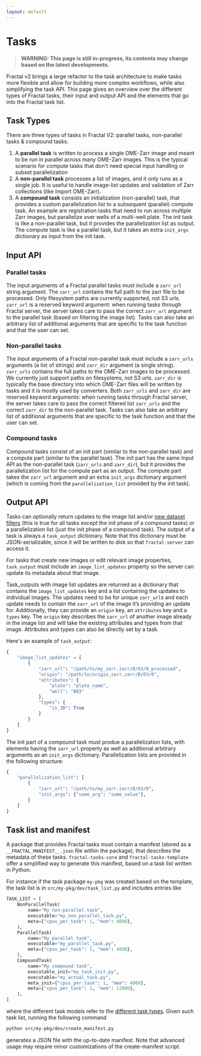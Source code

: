 ```yaml
---
layout: default
---
```


# Tasks

> **WARNING: This page is still in-progress, its contents may change based on the latest developments.**

Fractal v2 brings a large refactor to the task architecture to make tasks more flexible and allow for building more complex workflows, while also simplifying the task API. This page gives an overview over the different types of Fractal tasks, their input and output API and the elements that go into the Fractal task list.

## Task Types

There are three types of tasks in Fractal V2: parallel tasks, non-parallel tasks & compound tasks.

1. A **parallel task** is written to process a single OME-Zarr image and meant to be run in parallel across many OME-Zarr images. This is the typical scenario for compute tasks that don't need special input handling or subset parallelization
2. A **non-parallel task** processes a list of images, and it only runs as a single job. It is useful to handle image-list updates and validation of Zarr collections (like Import OME-Zarr).
3. A **compound task** consists an initialization (non-parallel) task, that provides a custom parallelization list to a subsequent (parallel) compute task. An example are registration tasks that need to run across multiple Zarr images, but parallelize over wells of a multi-well plate. The init task is like a non-parallel task, but it provides the parallelization list as output. The compute task is like a parallel task, but it takes an extra `init_args` dictionary as input from the init task.

## Input API

### Parallel tasks

The input arguments of a Fractal parallel tasks must include a `zarr_url` string argument. The `zarr_url` contains the full path to the zarr file to be processed. Only filesystem paths are currently supported, not S3 urls.
`zarr_url` is a reserved keyword argument: when running tasks through Fractal server, the server takes care to pass the correct `zarr_url` argument to the parallel task (based on filtering the image list).
Tasks can also take an arbitrary list of additional arguments that are specific to the task function and that the user can set.

### Non-parallel tasks

The input arguments of a Fractal non-parallel task must include a `zarr_urls` arguments (a list of strings) and `zarr_dir` argument (a single string). `zarr_urls` contains the full paths to the OME-Zarr images to be processed. We currently just support paths on filesystems, not S3 urls. `zarr_dir` is typically the base directory into which OME-Zarr files will be written by tasks and it is mostly used by converters.
Both `zarr_urls` and `zarr_dir` are reserved keyword arguments: when running tasks through Fractal server, the server takes care to pass the correct filtered list `zarr_urls` and the correct `zarr_dir` to the non-parallel task.
Tasks can also take an arbitrary list of additional arguments that are specific to the task function and that the user can set.

### Compound tasks

Compound tasks consist of an init part (similar to the non-parallel task) and a compute part (similar to the parallel task).
The init part has the same Input API as the non-parallel task (`zarr_urls` and `zarr_dir`), but it provides the parallelization list for the compute part as an output.
The compute part takes the `zarr_url` argument and an extra `init_args` dictionary argument (which is coming from the `parallelization_list` provided by the init task).

## Output API

Tasks can optionally return updates to the image list and/or [new dataset filters](./image_list.md#dataset-filters) (this is true for all tasks except the init phase of a compound tasks) or a parallelization list (just the init phase of a compound task). The output of a task is always a `task_output` dictionary. Note that this dictionary must be JSON-serializable, since it will be written to disk so that `fractal-server` can access it.

For tasks that create new images or edit relevant image properties, `task_output` must include an `image_list_updates` property so the server can update its metadata about that image.

Task_outputs with image list updates are returned as a dictionary that contains the `image_list_updates` key and a list containing the updates to individual images. The updates need to be for unique `zarr_url`s and each update needs to contain the `zarr_url` of the image it’s providing an update for. Additionally, they can provide an `origin` key, an `attributes` key and a `types` key. The `origin` key describes the `zarr_url` of another image already in the image list and will take the existing attributes and types from that image. Attributes and types can also be directly set by a task.

Here's an example of `task_output`:
```python
{
	"image_list_updates" = [
		{
			"zarr_url": "/path/to/my_zarr.zarr/B/03/0_processed",
			"origin": "/path/to/origin_zarr.zarr/B/03/0",
			"attributes": {
				"plate": "plate_name",
				"well": "B03"
			},
			"types": {
				"is_3D": True
			}
		}
	]
}
```

The init part of a compound task must produe a parallelization lists, with elements having the `zarr_url` property as well as additional arbitrary arguments as an `init_args` dictionary.
Parallelization lists are provided in the following structure:
```python
{
    "parallelization_list": [
        {
            "zarr_url": "/path/to/my_zarr.zarr/B/03/0",
            "init_args": {"some_arg": "some_value"},
        }
    ]
}
```

## Task list and manifest

A package that provides Fractal tasks must contain a manifest (stored as a `__FRACTAL_MANIFEST__.json` file within the package), that describes the metadata of these tasks. `fractal-tasks-core` and `fractal-tasks-template` offer a simplified way to generate this manifest, based on a task list written in Python.

For instance if the task package `my-pkg` was created based on the template, the task list is in `src/my-pkg/dev/task_list.py` and includes entries like
```python
TASK_LIST = [
	NonParallelTask(
    	name="My non-parallel task",
    	executable="my_non_parallel_task.py",
    	meta={"cpus_per_task": 1, "mem": 4000},
	),
	ParallelTask(
    	name="My parallel task",
    	executable="my_parallel_task.py",
    	meta={"cpus_per_task": 1, "mem": 4000},
	),
	CompoundTask(
    	name="My compound task",
    	executable_init="my_task_init.py",
    	executable="my_actual_task.py",
    	meta_init={"cpus_per_task": 1, "mem": 4000},
    	meta={"cpus_per_task": 2, "mem": 12000},
	),
]
```
where the different task models refer to the [different task types](#task-types). Given such task list, running the following command
```bash
python src/my-pkg/dev/create_manifest.py
```
generates a JSON file with the up-to-date manifest. Note that advanced usage may require minor customizations of the create-manifest script.